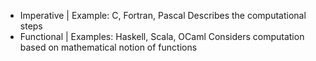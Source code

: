 - Imperative | Example: C, Fortran, Pascal
		Describes the computational steps
- Functional | Examples: Haskell, Scala, OCaml
		Considers computation based on mathematical notion of functions



